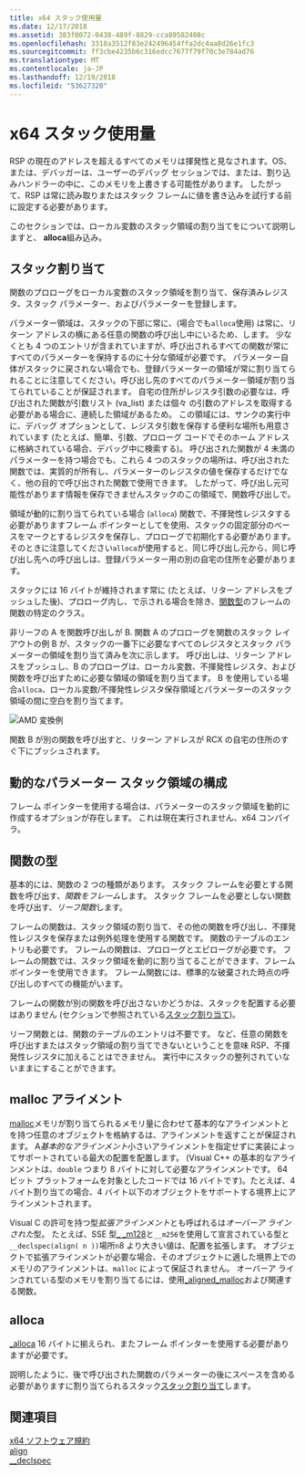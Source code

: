 ```yaml
---
title: x64 スタック使用量
ms.date: 12/17/2018
ms.assetid: 383f0072-0438-489f-8829-cca89582408c
ms.openlocfilehash: 3318a3512f83e242496454ffa2dc4aa8d26e1fc3
ms.sourcegitcommit: ff3cbe4235b6c316edcc7677f79f70c3e784ad76
ms.translationtype: MT
ms.contentlocale: ja-JP
ms.lasthandoff: 12/19/2018
ms.locfileid: "53627320"
---
```

# <a name="x64-stack-usage"></a>x64 スタック使用量

RSP の現在のアドレスを超えるすべてのメモリは揮発性と見なされます。OS、または、デバッガーは、ユーザーのデバッグ セッションでは、または、割り込みハンドラーの中に、このメモリを上書きする可能性があります。 したがって、RSP は常に読み取りまたはスタック フレームに値を書き込みを試行する前に設定する必要があります。

このセクションでは、ローカル変数のスタック領域の割り当てをについて説明しますと、 **alloca**組み込み。

## <a name="stack-allocation"></a>スタック割り当て

関数のプロローグをローカル変数のスタック領域を割り当て、保存済みレジスタ、スタック パラメーター、およびパラメーターを登録します。

パラメーター領域は、スタックの下部に常に、(場合でも`alloca`使用) は常に、リターン アドレスの横にある任意の関数の呼び出し中にいるため、します。 少なくとも 4 つのエントリが含まれていますが、呼び出されるすべての関数が常にすべてのパラメーターを保持するのに十分な領域が必要です。 パラメーター自体がスタックに戻されない場合でも、登録パラメーターの領域が常に割り当てられることに注意してください。呼び出し先のすべてのパラメーター領域が割り当てられていることが保証されます。 自宅の住所がレジスタ引数の必要なは、呼び出された関数が引数リスト (va_list) または個々 の引数のアドレスを取得する必要がある場合に、連続した領域があるため。 この領域には、サンクの実行中に、デバッグ オプションとして、レジスタ引数を保存する便利な場所も用意されています (たとえば、簡単、引数、プロローグ コードでそのホーム アドレスに格納されている場合、デバッグ中に検索する)。 呼び出された関数が 4 未満のパラメーターを持つ場合でも、これら 4 つのスタックの場所は、呼び出された関数では、実質的が所有し、パラメーターのレジスタの値を保存するだけでなく、他の目的で呼び出された関数で使用できます。  したがって、呼び出し元可能性があります情報を保存できませんスタックのこの領域で、関数呼び出しで。

領域が動的に割り当てられている場合 (`alloca`) 関数で、不揮発性レジスタする必要がありますフレーム ポインターとしてを使用、スタックの固定部分のベースをマークとするレジスタを保存し、プロローグで初期化する必要があります。 そのときに注意してください`alloca`が使用すると、同じ呼び出し元から、同じ呼び出し先への呼び出しは、登録パラメーター用の別の自宅の住所を必要があります。

スタックには 16 バイトが維持されます常に (たとえば、リターン アドレスをプッシュした後)、プロローグ内し、で示される場合を除き、[関数型](#function-types)のフレームの関数の特定のクラス。

非リーフの A を関数呼び出しが B. 関数 A のプロローグを関数のスタック レイアウトの例 B が、スタックの一番下に必要なすべてのレジスタとスタック パラメーターの領域を割り当て済みを次に示します。 呼び出しは、リターン アドレスをプッシュし、B のプロローグは、ローカル変数、不揮発性レジスタ、および関数を呼び出すために必要な領域の領域を割り当てます。 B を使用している場合`alloca`、ローカル変数/不揮発性レジスタ保存領域とパラメーターのスタック領域の間に空白を割り当てます。

![AMD 変換例](../build/media/vcamd_conv_ex_5.png "AMD 変換例")

関数 B が別の関数を呼び出すと、リターン アドレスが RCX の自宅の住所のすぐ下にプッシュされます。

## <a name="dynamic-parameter-stack-area-construction"></a>動的なパラメーター スタック領域の構成

フレーム ポインターを使用する場合は、パラメーターのスタック領域を動的に作成するオプションが存在します。 これは現在実行されません、x64 コンパイラ。

## <a name="function-types"></a>関数の型

基本的には、関数の 2 つの種類があります。 スタック フレームを必要とする関数を呼び出す、*関数をフレーム*します。 スタック フレームを必要としない関数を呼び出す、*リーフ関数*します。

フレームの関数は、スタック領域の割り当て、その他の関数を呼び出し、不揮発性レジスタを保存または例外処理を使用する関数です。 関数のテーブルのエントリも必要です。 フレームの関数は、プロローグとエピローグが必要です。 フレームの関数では、スタック領域を動的に割り当てることができます、フレーム ポインターを使用できます。 フレーム関数には、標準的な破棄された時点の呼び出しのすべての機能がいます。

フレームの関数が別の関数を呼び出さないかどうかは、スタックを配置する必要はありません (セクションで参照されている[スタック割り当て](#stack-allocation))。

リーフ関数とは、関数のテーブルのエントリは不要です。 など、任意の関数を呼び出すまたはスタック領域の割り当てできないということを意味 RSP、不揮発性レジスタに加えることはできません。 実行中にスタックの整列されていないままにすることができます。

## <a name="malloc-alignment"></a>malloc アライメント

[malloc](../c-runtime-library/reference/malloc.md)メモリが割り当てられるメモリ量に合わせて基本的なアラインメントとを持つ任意のオブジェクトを格納するは、アラインメントを返すことが保証されます。 A*基本的なアラインメント*小さいアラインメントを指定せずに実装によってサポートされている最大の配置を配置します。 (Visual C++ の基本的なアラインメントは、`double` つまり 8 バイトに対して必要なアラインメントです。 64 ビット プラットフォームを対象としたコードでは 16 バイトです)。たとえば、4 バイト割り当ての場合、4 バイト以下のオブジェクトをサポートする境界上にアラインメントされます。

Visual C の許可を持つ型*拡張アラインメント*とも呼ばれるは*オーバーア ラインされた*型。 たとえば、SSE 型[_ _m128](../cpp/m128.md)と`__m256`を使用して宣言されている型と`__declspec(align( n ))`場所`n`8 より大きい値は、配置を拡張します。 オブジェクトで拡張アラインメントが必要な場合、そのオブジェクトに適した境界上でのメモリのアラインメントは、`malloc` によって保証されません。 オーバーア ラインされている型のメモリを割り当てるには、使用[_aligned_malloc](../c-runtime-library/reference/aligned-malloc.md)および関連する関数。

## <a name="alloca"></a>alloca

[_alloca](../c-runtime-library/reference/alloca.md) 16 バイトに揃えられ、またフレーム ポインターを使用する必要がありますが必要です。

説明したように、後で呼び出された関数のパラメーターの後にスペースを含める必要がありますに割り当てられるスタック[スタック割り当て](#stack-allocation)します。

## <a name="see-also"></a>関連項目

[x64 ソフトウェア規約](../build/x64-software-conventions.md)<br/>
[align](../cpp/align-cpp.md)<br/>
[__declspec](../cpp/declspec.md)